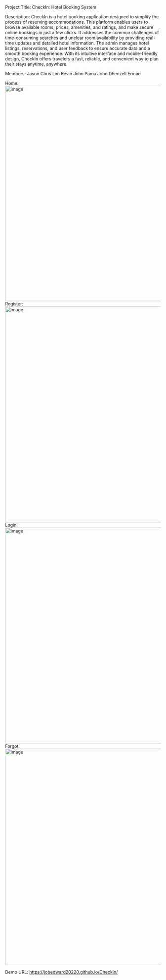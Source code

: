 Project Title:
CheckIn: Hotel Booking System

Description: 
CheckIn is a hotel booking application designed to simplify the process of reserving accommodations. This 
platform enables users to browse available rooms, prices, amenities, and ratings, and make secure online 
bookings in just a few clicks. It addresses the common challenges of time-consuming searches and unclear 
room availability by providing real-time updates and detailed hotel information. The admin manages hotel 
listings, reservations, and user feedback to ensure accurate data and a smooth booking experience. With its 
intuitive interface and mobile-friendly design, CheckIn offers travelers a fast, reliable, and convenient way 
to plan their stays anytime, anywhere. 

Members:
Jason Chris Lim
Kevin John Pama
John Dhenzell Ermac

Home: <img width="1365" height="696" alt="image" src="https://github.com/user-attachments/assets/c45ae12f-0980-4a98-b72a-2ebe04e97a0f" />
Register: <img width="1366" height="698" alt="image" src="https://github.com/user-attachments/assets/531c080c-ae40-497b-996a-9610cd6a4377" />
Login: <img width="1366" height="698" alt="image" src="https://github.com/user-attachments/assets/46a6792e-b091-4a63-8d23-094e0167c594" />
Forgot: <img width="1363" height="699" alt="image" src="https://github.com/user-attachments/assets/c808dc5f-6ec0-4141-b9d8-5c8b0767d955" />

Demo URL: https://jobedward20220.github.io/CheckIn/

